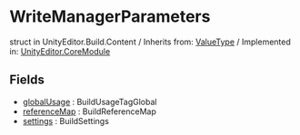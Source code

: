 # WriteManagerParameters
struct in UnityEditor.Build.Content
 / Inherits from: <a href="https://docs.unity3d.com/6000.0/Documentation/ScriptReference/ValueType.html">ValueType</a> / Implemented in: <a href="https://docs.unity3d.com/6000.0/Documentation/ScriptReference/UnityEditor.CoreModule.html">UnityEditor.CoreModule</a>
## Fields
- <a href="https://docs.unity3d.com/6000.0/Documentation/ScriptReference/WriteManagerParameters-globalUsage.html">globalUsage</a> : BuildUsageTagGlobal
- <a href="https://docs.unity3d.com/6000.0/Documentation/ScriptReference/WriteManagerParameters-referenceMap.html">referenceMap</a> : BuildReferenceMap
- <a href="https://docs.unity3d.com/6000.0/Documentation/ScriptReference/WriteManagerParameters-settings.html">settings</a> : BuildSettings
